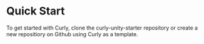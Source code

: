 # Quick Start

To get started with Curly, clone the curly-unity-starter repository or create a new repositiory on Github using Curly as a template.
